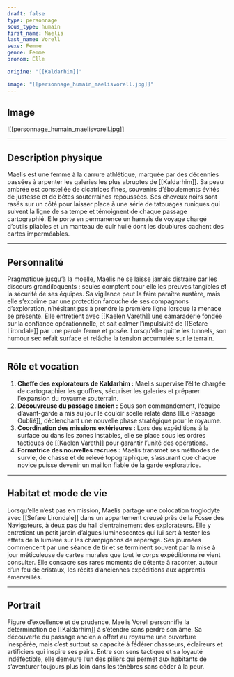 ```yaml
---
draft: false
type: personnage
sous_type: humain
first_name: Maelis
last_name: Vorell
sexe: Femme
genre: Femme
pronom: Elle

origine: "[[Kaldarhim]]"

image: "[[personnage_humain_maelisvorell.jpg]]"
---
```


## Image

![[personnage_humain_maelisvorell.jpg]]

---

## Description physique

Maelis est une femme à la carrure athlétique, marquée par des décennies passées à arpenter les galeries les plus abruptes de [[Kaldarhim]]. Sa peau ambrée est constellée de cicatrices fines, souvenirs d’éboulements évités de justesse et de bêtes souterraines repoussées. Ses cheveux noirs sont rasés sur un côté pour laisser place à une série de tatouages runiques qui suivent la ligne de sa tempe et témoignent de chaque passage cartographié. Elle porte en permanence un harnais de voyage chargé d’outils pliables et un manteau de cuir huilé dont les doublures cachent des cartes imperméables.

---

## Personnalité

Pragmatique jusqu’à la moelle, Maelis ne se laisse jamais distraire par les discours grandiloquents : seules comptent pour elle les preuves tangibles et la sécurité de ses équipes. Sa vigilance peut la faire paraître austère, mais elle s’exprime par une protection farouche de ses compagnons d’exploration, n’hésitant pas à prendre la première ligne lorsque la menace se présente. Elle entretient avec [[Kaelen Vareth]] une camaraderie fondée sur la confiance opérationnelle, et sait calmer l’impulsivité de [[Sefare Lirondale]] par une parole ferme et posée. Lorsqu’elle quitte les tunnels, son humour sec refait surface et relâche la tension accumulée sur le terrain.

---

## Rôle et vocation

1. **Cheffe des explorateurs de Kaldarhim :** Maelis supervise l’élite chargée de cartographier les gouffres, sécuriser les galeries et préparer l’expansion du royaume souterrain.
2. **Découvreuse du passage ancien :** Sous son commandement, l’équipe d’avant-garde a mis au jour le couloir scellé relaté dans [[Le Passage Oublié]], déclenchant une nouvelle phase stratégique pour le royaume.
3. **Coordination des missions extérieures :** Lors des expéditions à la surface ou dans les zones instables, elle se place sous les ordres tactiques de [[Kaelen Vareth]] pour garantir l’unité des opérations.
4. **Formatrice des nouvelles recrues :** Maelis transmet ses méthodes de survie, de chasse et de relevé topographique, s’assurant que chaque novice puisse devenir un maillon fiable de la garde exploratrice.

---

## Habitat et mode de vie

Lorsqu’elle n’est pas en mission, Maelis partage une colocation troglodyte avec [[Sefare Lirondale]] dans un appartement creusé près de la Fosse des Navigateurs, à deux pas du hall d’entrainement des explorateurs. Elle y entretient un petit jardin d’algues luminescentes qui lui sert à tester les effets de la lumière sur les champignons de repérage. Ses journées commencent par une séance de tir et se terminent souvent par la mise à jour méticuleuse de cartes murales que tout le corps expéditionnaire vient consulter. Elle consacre ses rares moments de détente à raconter, autour d’un feu de cristaux, les récits d’anciennes expéditions aux apprentis émerveillés.

---

## Portrait

Figure d’excellence et de prudence, Maelis Vorell personnifie la détermination de [[Kaldarhim]] à s’étendre sans perdre son âme. Sa découverte du passage ancien a offert au royaume une ouverture inespérée, mais c’est surtout sa capacité à fédérer chasseurs, éclaireurs et artificiers qui inspire ses pairs. Entre son sens tactique et sa loyauté indéfectible, elle demeure l’un des piliers qui permet aux habitants de s’aventurer toujours plus loin dans les ténèbres sans céder à la peur.